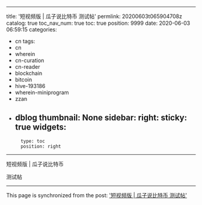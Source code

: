 
---
title: '短视频版 | 瓜子说比特币 测试帖'
permlink: 20200603t065904708z
catalog: true
toc_nav_num: true
toc: true
position: 9999
date: 2020-06-03 06:59:15
categories:
- cn
tags:
- cn
- wherein
- cn-curation
- cn-reader
- blockchain
- bitcoin
- hive-193186
- wherein-miniprogram
- zzan
- dblog
thumbnail: None
sidebar:
    right:
        sticky: true
widgets:
    -
        type: toc
        position: right
---


短视频版  |  瓜子说比特币

测试帖

- - -

This page is synchronized from the post: ['短视频版 | 瓜子说比特币 测试帖'](https://steemit.com/@iguazi123/20200603t065904708z)
